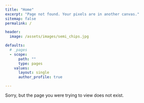 ```yaml
---
title: "Home"
excerpt: "Page not found. Your pixels are in another canvas."
sitemap: false
permalink: /

header:
  image: /assets/images/semi_chips.jpg

defaults:
  # _pages
  - scope:
      path: ""
      type: pages
    values:
      layout: single
      author_profile: true

---
```


Sorry, but the page you were trying to view does not exist.

